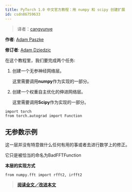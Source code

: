 ```yaml
---
title: PyTorch 1.0 中文官方教程：用 numpy 和 scipy 创建扩展
id: csdn86759633
---
```


> 译者：[cangyunye](https://github.com/cangyunye)

**作者**: [Adam Paszke](https://github.com/apaszke)

**修订者**: [Adam Dziedzic](https://github.com/adam-dziedzic)

在这个教程里，我们要完成两个任务:

1.  创建一个无参神经网络层。

    这里需要调用**numpy**作为实现的一部分。

2.  创建一个权重自主优化的伸进网络层。

    这里需要调用**Scipy**作为实现的一部分。

```
import torch
from torch.autograd import Function 
```

## 无参数示例

这一层并没有特意做什么任何有用的事或者去进行数学上的修正。

它只是被恰当的命名为BadFFTFunction

**本层的实现方式**

```
from numpy.fft import rfft2, irfft2 
```

> [**阅读全文／改进本文**](https://github.com/apachecn/pytorch-doc-zh/blob/master/docs/1.0/numpy_extensions_tutorial.md)